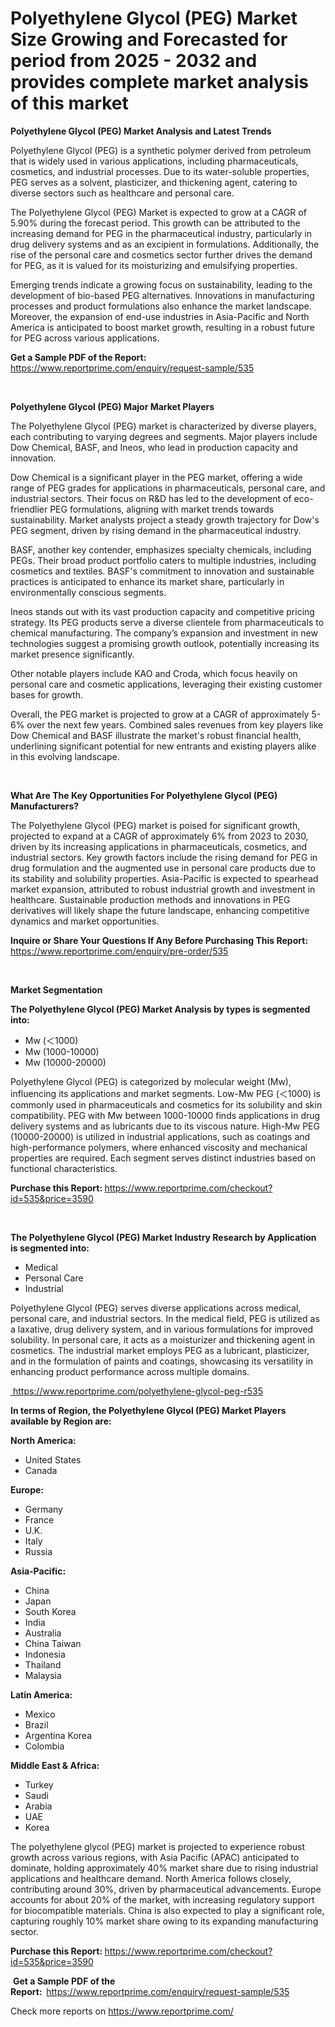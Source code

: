 <p><h1>Polyethylene Glycol (PEG) Market Size Growing and Forecasted for period from 2025 - 2032 and provides complete market analysis of this market</h1></p><p><strong>Polyethylene Glycol (PEG) Market Analysis and Latest Trends</strong></p>
<p><p>Polyethylene Glycol (PEG) is a synthetic polymer derived from petroleum that is widely used in various applications, including pharmaceuticals, cosmetics, and industrial processes. Due to its water-soluble properties, PEG serves as a solvent, plasticizer, and thickening agent, catering to diverse sectors such as healthcare and personal care.</p><p>The Polyethylene Glycol (PEG) Market is expected to grow at a CAGR of 5.90% during the forecast period. This growth can be attributed to the increasing demand for PEG in the pharmaceutical industry, particularly in drug delivery systems and as an excipient in formulations. Additionally, the rise of the personal care and cosmetics sector further drives the demand for PEG, as it is valued for its moisturizing and emulsifying properties. </p><p>Emerging trends indicate a growing focus on sustainability, leading to the development of bio-based PEG alternatives. Innovations in manufacturing processes and product formulations also enhance the market landscape. Moreover, the expansion of end-use industries in Asia-Pacific and North America is anticipated to boost market growth, resulting in a robust future for PEG across various applications.</p></p>
<p><strong>Get a Sample PDF of the Report:&nbsp;</strong> <a href="https://www.reportprime.com/enquiry/request-sample/535?utm_campaign=3564&utm_medium=2&utm_source=Github&utm_content=ia&utm_term=18032025&utm_id=polyethylene-glycol-peg">https://www.reportprime.com/enquiry/request-sample/535</a></p>
<p>&nbsp;</p>
<p><strong>Polyethylene Glycol (PEG) Major Market Players</strong></p>
<p><p>The Polyethylene Glycol (PEG) market is characterized by diverse players, each contributing to varying degrees and segments. Major players include Dow Chemical, BASF, and Ineos, who lead in production capacity and innovation. </p><p>Dow Chemical is a significant player in the PEG market, offering a wide range of PEG grades for applications in pharmaceuticals, personal care, and industrial sectors. Their focus on R&D has led to the development of eco-friendlier PEG formulations, aligning with market trends towards sustainability. Market analysts project a steady growth trajectory for Dow's PEG segment, driven by rising demand in the pharmaceutical industry.</p><p>BASF, another key contender, emphasizes specialty chemicals, including PEGs. Their broad product portfolio caters to multiple industries, including cosmetics and textiles. BASF's commitment to innovation and sustainable practices is anticipated to enhance its market share, particularly in environmentally conscious segments.</p><p>Ineos stands out with its vast production capacity and competitive pricing strategy. Its PEG products serve a diverse clientele from pharmaceuticals to chemical manufacturing. The company’s expansion and investment in new technologies suggest a promising growth outlook, potentially increasing its market presence significantly.</p><p>Other notable players include KAO and Croda, which focus heavily on personal care and cosmetic applications, leveraging their existing customer bases for growth. </p><p>Overall, the PEG market is projected to grow at a CAGR of approximately 5-6% over the next few years. Combined sales revenues from key players like Dow Chemical and BASF illustrate the market's robust financial health, underlining significant potential for new entrants and existing players alike in this evolving landscape.</p></p>
<p>&nbsp;</p>
<p><strong>What Are The Key Opportunities For Polyethylene Glycol (PEG) Manufacturers?</strong></p>
<p><p>The Polyethylene Glycol (PEG) market is poised for significant growth, projected to expand at a CAGR of approximately 6% from 2023 to 2030, driven by its increasing applications in pharmaceuticals, cosmetics, and industrial sectors. Key growth factors include the rising demand for PEG in drug formulation and the augmented use in personal care products due to its stability and solubility properties. Asia-Pacific is expected to spearhead market expansion, attributed to robust industrial growth and investment in healthcare. Sustainable production methods and innovations in PEG derivatives will likely shape the future landscape, enhancing competitive dynamics and market opportunities.</p></p>
<p><strong>Inquire or Share Your Questions If Any Before Purchasing This Report:</strong> <a href="https://www.reportprime.com/enquiry/pre-order/535?utm_campaign=3564&utm_medium=2&utm_source=Github&utm_content=ia&utm_term=18032025&utm_id=polyethylene-glycol-peg">https://www.reportprime.com/enquiry/pre-order/535</a></p>
<p>&nbsp;</p>
<p><strong>Market Segmentation</strong></p>
<p><strong>The Polyethylene Glycol (PEG) Market Analysis by types is segmented into:</strong></p>
<p><ul><li>Mw (＜1000)</li><li>Mw (1000-10000)</li><li>Mw (10000-20000)</li></ul></p>
<p><p>Polyethylene Glycol (PEG) is categorized by molecular weight (Mw), influencing its applications and market segments. Low-Mw PEG (＜1000) is commonly used in pharmaceuticals and cosmetics for its solubility and skin compatibility. PEG with Mw between 1000-10000 finds applications in drug delivery systems and as lubricants due to its viscous nature. High-Mw PEG (10000-20000) is utilized in industrial applications, such as coatings and high-performance polymers, where enhanced viscosity and mechanical properties are required. Each segment serves distinct industries based on functional characteristics.</p></p>
<p><strong>Purchase this Report:&nbsp;</strong><a href="https://www.reportprime.com/checkout?id=535&price=3590&utm_campaign=3564&utm_medium=2&utm_source=Github&utm_content=ia&utm_term=18032025&utm_id=polyethylene-glycol-peg">https://www.reportprime.com/checkout?id=535&price=3590</a></p>
<p>&nbsp;</p>
<p><strong>The Polyethylene Glycol (PEG) Market Industry Research by Application is segmented into:</strong></p>
<p><ul><li>Medical</li><li>Personal Care</li><li>Industrial</li></ul></p>
<p><p>Polyethylene Glycol (PEG) serves diverse applications across medical, personal care, and industrial sectors. In the medical field, PEG is utilized as a laxative, drug delivery system, and in various formulations for improved solubility. In personal care, it acts as a moisturizer and thickening agent in cosmetics. The industrial market employs PEG as a lubricant, plasticizer, and in the formulation of paints and coatings, showcasing its versatility in enhancing product performance across multiple domains.</p></p>
<p><a href="https://www.reportprime.com/polyethylene-glycol-peg-r535?utm_campaign=3564&utm_medium=2&utm_source=Github&utm_content=ia&utm_term=18032025&utm_id=polyethylene-glycol-peg">&nbsp;https://www.reportprime.com/polyethylene-glycol-peg-r535</a></p>
<p><strong>In terms of Region, the Polyethylene Glycol (PEG) Market Players available by Region are:</strong></p>
<p>
    <p> <strong> North America: </strong>
        <ul>
            <li>United States</li>
            <li>Canada</li>
        </ul>
        </p> 
    <p> <strong> Europe: </strong>
        <ul>
            <li>Germany</li>
            <li>France</li>
            <li>U.K.</li>
            <li>Italy</li>
            <li>Russia</li>
        </ul>
        </p> 
    <p> <strong> Asia-Pacific: </strong>
        <ul>
            <li>China</li>
            <li>Japan</li>
            <li>South Korea</li>
            <li>India</li>
            <li>Australia</li>
            <li>China Taiwan</li>
            <li>Indonesia</li>
            <li>Thailand</li>
            <li>Malaysia</li>
        </ul>
        </p> 
    <p> <strong> Latin America: </strong>
        <ul>
            <li>Mexico</li>
            <li>Brazil</li>
            <li>Argentina Korea</li>
            <li>Colombia</li>
        </ul>
        </p> 
    <p> <strong> Middle East & Africa: </strong>
        <ul>
            <li>Turkey</li>
            <li>Saudi</li>
            <li>Arabia</li>
            <li>UAE</li>
            <li>Korea</li>
        </ul>
    </p>
    </p>
<p><p>The polyethylene glycol (PEG) market is projected to experience robust growth across various regions, with Asia Pacific (APAC) anticipated to dominate, holding approximately 40% market share due to rising industrial applications and healthcare demand. North America follows closely, contributing around 30%, driven by pharmaceutical advancements. Europe accounts for about 20% of the market, with increasing regulatory support for biocompatible materials. China is also expected to play a significant role, capturing roughly 10% market share owing to its expanding manufacturing sector.</p></p>
<p><strong>Purchase this Report: </strong><a href="https://www.reportprime.com/checkout?id=535&price=3590&utm_campaign=3564&utm_medium=2&utm_source=Github&utm_content=ia&utm_term=18032025&utm_id=polyethylene-glycol-peg">https://www.reportprime.com/checkout?id=535&price=3590</a></p>
<p>&nbsp;<strong>Get a Sample PDF of the Report:&nbsp;&nbsp;</strong><a href="https://www.reportprime.com/enquiry/request-sample/535?utm_campaign=3564&utm_medium=2&utm_source=Github&utm_content=ia&utm_term=18032025&utm_id=polyethylene-glycol-peg">https://www.reportprime.com/enquiry/request-sample/535</a></p>
<p><strong></strong></p>
<p>Check more reports on <a href="https://www.reportprime.com/?utm_campaign=3564&utm_medium=2&utm_source=Github&utm_content=ia&utm_term=18032025&utm_id=polyethylene-glycol-peg">https://www.reportprime.com/</a></p>